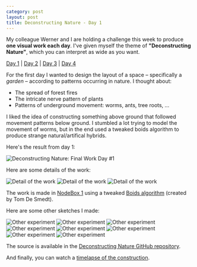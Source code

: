 ```yaml
---
category: post
layout: post
title: Deconstructing Nature - Day 1
---
```

My colleague Werner and I are holding a challenge this week to produce **one visual work each day**. I've given myself the theme of **"Deconstructing Nature"**, which you can interpret as wide as you want.

[Day 1](/deconstructing-nature-day-1) | [Day 2](/deconstructing-nature-day-2) | [Day 3](/deconstructing-nature-day-3) | [Day 4](/deconstructing-nature-day-4)

For the first day I wanted to design the layout of a space – specifically a *garden*  – according to patterns occurring in nature. I thought about:

- The spread of forest fires
- The intricate nerve pattern of plants
- Patterns of underground movement: worms, ants, tree roots, ...

I liked the idea of constructing something above ground that followed movement patterns below ground. I stumbled a lot trying to model the movement of worms, but in the end used a tweaked boids algorithm to produce strange natural/artifical hybrids.

Here's the result from day 1:

![Deconstructing Nature: Final Work Day #1](/media/deconstructing-nature/day1-final.png)

Here are some details of the work:

![Detail of the work](/media/deconstructing-nature/day1-detail1.png)
![Detail of the work](/media/deconstructing-nature/day1-detail2.png)
![Detail of the work](/media/deconstructing-nature/day1-detail3.png)

The work is made in [NodeBox 1](http://nodebox.net/) using a tweaked [Boids algorithm](http://nodebox.net/code/index.php/Boids) (created by Tom De Smedt).

Here are some other sketches I made:

![Other experiment](/media/deconstructing-nature/day1-experiment1.png)
![Other experiment](/media/deconstructing-nature/day1-experiment2.png)
![Other experiment](/media/deconstructing-nature/day1-experiment3.png)
![Other experiment](/media/deconstructing-nature/day1-experiment4.png)
![Other experiment](/media/deconstructing-nature/day1-experiment5.png)
![Other experiment](/media/deconstructing-nature/day1-experiment6.png)
![Other experiment](/media/deconstructing-nature/day1-experiment7.png)
![Other experiment](/media/deconstructing-nature/day1-experiment8.png)

The source is available in the [Deconstructing Nature GitHub repository](https://github.com/fdb/deconstructing-nature).

And finally, you can watch a [timelapse of the construction](http://youtu.be/X4qqghkyIJI).